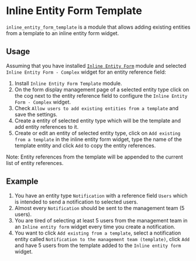 # Inline Entity Form Template

`inline_entity_form_template` is a module that allows adding existing entities from a template to an inline entity form widget.

## Usage

Assuming that you have installed [`Inline Entity Form`][inline_entity_form] module and selected `Inline Entity Form - Complex` widget for an entity reference field:

1. Install `Inline Entity Form Template` module.
2. On the form display management page of a selected entity type click on the cog next to the entity reference field to configure the `Inline Entity Form - Complex` widget.
3. Check `Allow users to add existing entities from a template` and save the settings.
4. Create a entity of selected entity type which will be the template and add entity references to it.
5. Create or edit an entity of selected entity type, click on `Add existing from a template` in the inline entity form widget, type the name of the template entity and click `Add` to copy the entity references.

Note: Entity references from the template will be appended to the current list of entity references.

## Example

1. You have an entity type `Notification` with a reference field `Users` which is intended to send a notification to selected users.
2. Almost every `Notification` should be sent to the management team (5 users).
3. You are tired of selecting at least 5 users from the management team in an `Inline entity form` widget every time you create a notification.
4. You want to click `Add existing from a template`, select a notification entity called `Notification to the management team (template)`, click `Add` and have 5 users from the template added to the `Inline entity form` widget.

[inline_entity_form]: https://www.drupal.org/project/inline_entity_form
